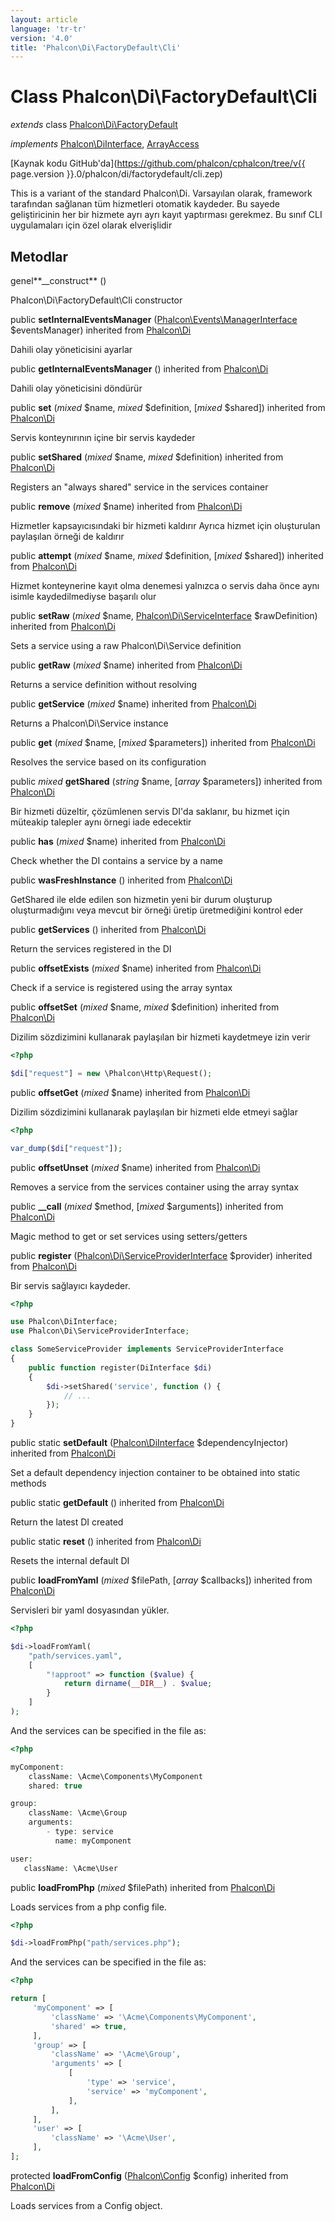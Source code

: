 ```yaml
---
layout: article
language: 'tr-tr'
version: '4.0'
title: 'Phalcon\Di\FactoryDefault\Cli'
---
```

# Class **Phalcon\Di\FactoryDefault\Cli**

*extends* class [Phalcon\Di\FactoryDefault](Phalcon_Di_FactoryDefault)

*implements* [Phalcon\DiInterface](Phalcon_DiInterface), [ArrayAccess](https://php.net/manual/en/class.arrayaccess.php)

[Kaynak kodu GitHub'da](https://github.com/phalcon/cphalcon/tree/v{{ page.version }}.0/phalcon/di/factorydefault/cli.zep)

This is a variant of the standard Phalcon\Di. Varsayılan olarak, framework tarafından sağlanan tüm hizmetleri otomatik kaydeder. Bu sayede geliştiricinin her bir hizmete ayrı ayrı kayıt yaptırması gerekmez. Bu sınıf CLI uygulamaları için özel olarak elverişlidir

## Metodlar

genel**__construct** ()

Phalcon\Di\FactoryDefault\Cli constructor

public **setInternalEventsManager** ([Phalcon\Events\ManagerInterface](Phalcon_Events_ManagerInterface) $eventsManager) inherited from [Phalcon\Di](Phalcon_Di)

Dahili olay yöneticisini ayarlar

public **getInternalEventsManager** () inherited from [Phalcon\Di](Phalcon_Di)

Dahili olay yöneticisini döndürür

public **set** (*mixed* $name, *mixed* $definition, [*mixed* $shared]) inherited from [Phalcon\Di](Phalcon_Di)

Servis konteynırının içine bir servis kaydeder

public **setShared** (*mixed* $name, *mixed* $definition) inherited from [Phalcon\Di](Phalcon_Di)

Registers an "always shared" service in the services container

public **remove** (*mixed* $name) inherited from [Phalcon\Di](Phalcon_Di)

Hizmetler kapsayıcısındaki bir hizmeti kaldırır Ayrıca hizmet için oluşturulan paylaşılan örneği de kaldırır

public **attempt** (*mixed* $name, *mixed* $definition, [*mixed* $shared]) inherited from [Phalcon\Di](Phalcon_Di)

Hizmet konteynerine kayıt olma denemesi yalnızca o servis daha önce aynı isimle kaydedilmediyse başarılı olur

public **setRaw** (*mixed* $name, [Phalcon\Di\ServiceInterface](Phalcon_Di_ServiceInterface) $rawDefinition) inherited from [Phalcon\Di](Phalcon_Di)

Sets a service using a raw Phalcon\Di\Service definition

public **getRaw** (*mixed* $name) inherited from [Phalcon\Di](Phalcon_Di)

Returns a service definition without resolving

public **getService** (*mixed* $name) inherited from [Phalcon\Di](Phalcon_Di)

Returns a Phalcon\Di\Service instance

public **get** (*mixed* $name, [*mixed* $parameters]) inherited from [Phalcon\Di](Phalcon_Di)

Resolves the service based on its configuration

public *mixed* **getShared** (*string* $name, [*array* $parameters]) inherited from [Phalcon\Di](Phalcon_Di)

Bir hizmeti düzeltir, çözümlenen servis DI'da saklanır, bu hizmet için müteakip talepler aynı örnegi iade edecektir

public **has** (*mixed* $name) inherited from [Phalcon\Di](Phalcon_Di)

Check whether the DI contains a service by a name

public **wasFreshInstance** () inherited from [Phalcon\Di](Phalcon_Di)

GetShared ile elde edilen son hizmetin yeni bir durum oluşturup oluşturmadığını veya mevcut bir örneği üretip üretmediğini kontrol eder

public **getServices** () inherited from [Phalcon\Di](Phalcon_Di)

Return the services registered in the DI

public **offsetExists** (*mixed* $name) inherited from [Phalcon\Di](Phalcon_Di)

Check if a service is registered using the array syntax

public **offsetSet** (*mixed* $name, *mixed* $definition) inherited from [Phalcon\Di](Phalcon_Di)

Dizilim sözdizimini kullanarak paylaşılan bir hizmeti kaydetmeye izin verir

```php
<?php

$di["request"] = new \Phalcon\Http\Request();

```

public **offsetGet** (*mixed* $name) inherited from [Phalcon\Di](Phalcon_Di)

Dizilim sözdizimini kullanarak paylaşılan bir hizmeti elde etmeyi sağlar

```php
<?php

var_dump($di["request"]);

```

public **offsetUnset** (*mixed* $name) inherited from [Phalcon\Di](Phalcon_Di)

Removes a service from the services container using the array syntax

public **__call** (*mixed* $method, [*mixed* $arguments]) inherited from [Phalcon\Di](Phalcon_Di)

Magic method to get or set services using setters/getters

public **register** ([Phalcon\Di\ServiceProviderInterface](Phalcon_Di_ServiceProviderInterface) $provider) inherited from [Phalcon\Di](Phalcon_Di)

Bir servis sağlayıcı kaydeder.

```php
<?php

use Phalcon\DiInterface;
use Phalcon\Di\ServiceProviderInterface;

class SomeServiceProvider implements ServiceProviderInterface
{
    public function register(DiInterface $di)
    {
        $di->setShared('service', function () {
            // ...
        });
    }
}

```

public static **setDefault** ([Phalcon\DiInterface](Phalcon_DiInterface) $dependencyInjector) inherited from [Phalcon\Di](Phalcon_Di)

Set a default dependency injection container to be obtained into static methods

public static **getDefault** () inherited from [Phalcon\Di](Phalcon_Di)

Return the latest DI created

public static **reset** () inherited from [Phalcon\Di](Phalcon_Di)

Resets the internal default DI

public **loadFromYaml** (*mixed* $filePath, [*array* $callbacks]) inherited from [Phalcon\Di](Phalcon_Di)

Servisleri bir yaml dosyasından yükler.

```php
<?php

$di->loadFromYaml(
    "path/services.yaml",
    [
        "!approot" => function ($value) {
            return dirname(__DIR__) . $value;
        }
    ]
);

```

And the services can be specified in the file as:

```php
<?php

myComponent:
    className: \Acme\Components\MyComponent
    shared: true

group:
    className: \Acme\Group
    arguments:
        - type: service
          name: myComponent

user:
   className: \Acme\User

```

public **loadFromPhp** (*mixed* $filePath) inherited from [Phalcon\Di](Phalcon_Di)

Loads services from a php config file.

```php
<?php

$di->loadFromPhp("path/services.php");

```

And the services can be specified in the file as:

```php
<?php

return [
     'myComponent' => [
         'className' => '\Acme\Components\MyComponent',
         'shared' => true,
     ],
     'group' => [
         'className' => '\Acme\Group',
         'arguments' => [
             [
                 'type' => 'service',
                 'service' => 'myComponent',
             ],
         ],
     ],
     'user' => [
         'className' => '\Acme\User',
     ],
];

```

protected **loadFromConfig** ([Phalcon\Config](Phalcon_Config) $config) inherited from [Phalcon\Di](Phalcon_Di)

Loads services from a Config object.